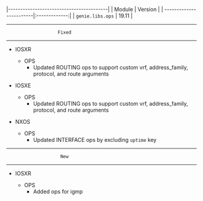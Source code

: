 |-----------------------------------------|
| Module                  | Version       |
| ------------------------|:-------------:|
| ``genie.libs.ops``      | 19.11         |

---------------------------------------------------------------------------------------------------
                       Fixed
---------------------------------------------------------------------------------------------------
* IOSXR
    * OPS 
        * Updated ROUTING ops to support custom vrf, address_family, protocol, and route arguments
* IOSXE
    * OPS 
        * Updated ROUTING ops to support custom vrf, address_family, protocol, and route arguments

* NXOS
    * OPS
        * Updated INTERFACE ops by excluding `uptime` key


---------------------------------------------------------------------------------------------------
                        New
---------------------------------------------------------------------------------------------------
* IOSXR

    * OPS
        * Added ops for igmp


